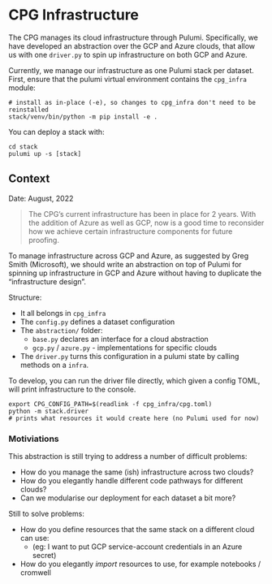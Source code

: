 # CPG Infrastructure

The CPG manages its cloud infrastructure through Pulumi. Specifically, we have developed an abstraction
over the GCP and Azure clouds, that allow us with one `driver.py` to spin up infrastructure
on both GCP and Azure.

Currently, we manage our infrastructure as one Pulumi stack per dataset.
First, ensure that the pulumi virtual environment contains the `cpg_infra` module:

```shell
# install as in-place (-e), so changes to cpg_infra don't need to be reinstalled
stack/venv/bin/python -m pip install -e .
```

You can deploy a stack with:

```shell
cd stack
pulumi up -s [stack]
```

## Context

Date: August, 2022

> The CPG’s current infrastructure has been in place for 2 years. With the addition of Azure as well as GCP, now is a good time to reconsider how we achieve certain infrastructure components for future proofing.

To manage infrastructure across GCP and Azure, as suggested by Greg Smith (Microsoft), we should write an abstraction on top of Pulumi for spinning up infrastructure in GCP and Azure without having to duplicate the “infrastructure design”.

Structure:

- It all belongs in `cpg_infra`
- The `config.py` defines a dataset configuration
- The `abstraction/` folder:
  - `base.py` declares an interface for a cloud abstraction
  - `gcp.py` / `azure.py` - implementations for specific clouds
- The `driver.py` turns this configuration in a pulumi state by calling methods on a `infra`.

To develop, you can run the driver file directly, which given a config TOML, will print infrastructure to the console.

```shell
export CPG_CONFIG_PATH=$(readlink -f cpg_infra/cpg.toml)
python -m stack.driver
# prints what resources it would create here (no Pulumi used for now)
```

### Motiviations

This abstraction is still trying to address a number of difficult problems:

- How do you manage the same (ish) infrastructure across two clouds?
- How do you elegantly handle different code pathways for different clouds?
- Can we modularise our deployment for each dataset a bit more?

Still to solve problems:

- How do you define resources that the same stack on a different cloud can use:
  - (eg: I want to put GCP service-account credentials in an Azure secret)
- How do you elegantly _import_ resources to use, for example notebooks / cromwell
